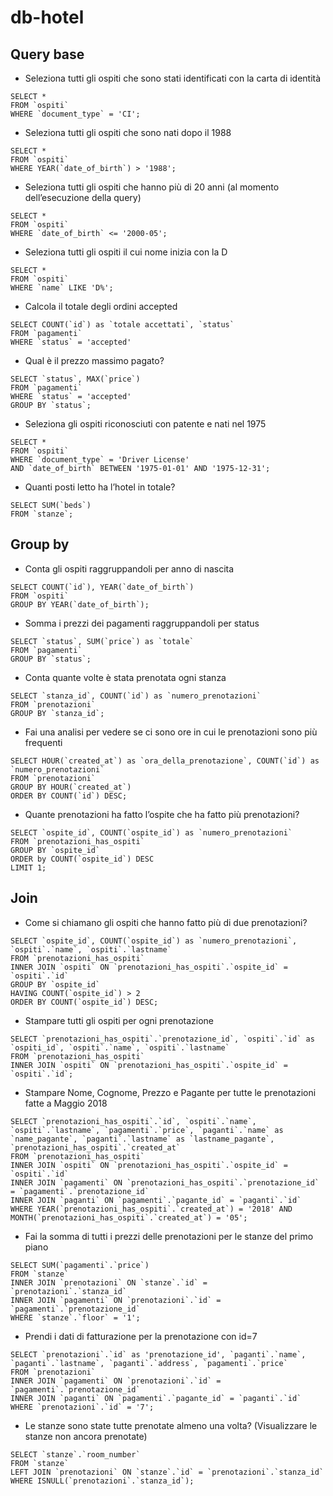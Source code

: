 # db-hotel


## Query base
- Seleziona tutti gli ospiti che sono stati identificati con la carta di identità
```
SELECT * 
FROM `ospiti`
WHERE `document_type` = 'CI';
```

- Seleziona tutti gli ospiti che sono nati dopo il 1988
```
SELECT * 
FROM `ospiti`
WHERE YEAR(`date_of_birth`) > '1988';
```

- Seleziona tutti gli ospiti che hanno più di 20 anni (al momento dell’esecuzione della query)
```
SELECT * 
FROM `ospiti`
WHERE `date_of_birth` <= '2000-05';
```

- Seleziona tutti gli ospiti il cui nome inizia con la D
```
SELECT * 
FROM `ospiti`
WHERE `name` LIKE 'D%';
```
- Calcola il totale degli ordini accepted
```
SELECT COUNT(`id`) as `totale accettati`, `status`
FROM `pagamenti`
WHERE `status` = 'accepted'
```

- Qual è il prezzo massimo pagato?
```
SELECT `status`, MAX(`price`)
FROM `pagamenti`
WHERE `status` = 'accepted'
GROUP BY `status`;
```

- Seleziona gli ospiti riconosciuti con patente e nati nel 1975
```
SELECT * 
FROM `ospiti` 
WHERE `document_type` = 'Driver License' 
AND `date_of_birth` BETWEEN '1975-01-01' AND '1975-12-31';
```
- Quanti posti letto ha l’hotel in totale?
```
SELECT SUM(`beds`) 
FROM `stanze`;
```

## Group by

- Conta gli ospiti raggruppandoli per anno di nascita
```
SELECT COUNT(`id`), YEAR(`date_of_birth`)
FROM `ospiti`
GROUP BY YEAR(`date_of_birth`);
```
- Somma i prezzi dei pagamenti raggruppandoli per status
```
SELECT `status`, SUM(`price`) as `totale`
FROM `pagamenti`
GROUP BY `status`;
```
- Conta quante volte è stata prenotata ogni stanza
```
SELECT `stanza_id`, COUNT(`id`) as `numero_prenotazioni`
FROM `prenotazioni`
GROUP BY `stanza_id`;
```
- Fai una analisi per vedere se ci sono ore in cui le prenotazioni sono più frequenti
```
SELECT HOUR(`created_at`) as `ora_della_prenotazione`, COUNT(`id`) as `numero_prenotazioni`
FROM `prenotazioni`
GROUP BY HOUR(`created_at`)
ORDER BY COUNT(`id`) DESC;
```

- Quante prenotazioni ha fatto l’ospite che ha fatto più prenotazioni?
```
SELECT `ospite_id`, COUNT(`ospite_id`) as `numero_prenotazioni`
FROM `prenotazioni_has_ospiti`
GROUP BY `ospite_id`
ORDER by COUNT(`ospite_id`) DESC
LIMIT 1;
```

## Join

- Come si chiamano gli ospiti che hanno fatto più di due prenotazioni?
```
SELECT `ospite_id`, COUNT(`ospite_id`) as `numero_prenotazioni`, `ospiti`.`name`, `ospiti`.`lastname`
FROM `prenotazioni_has_ospiti`
INNER JOIN `ospiti` ON `prenotazioni_has_ospiti`.`ospite_id` = `ospiti`.`id`
GROUP BY `ospite_id`
HAVING COUNT(`ospite_id`) > 2
ORDER BY COUNT(`ospite_id`) DESC;
```
- Stampare tutti gli ospiti per ogni prenotazione
```
SELECT `prenotazioni_has_ospiti`.`prenotazione_id`, `ospiti`.`id` as `ospiti_id`, `ospiti`.`name`, `ospiti`.`lastname`
FROM `prenotazioni_has_ospiti`
INNER JOIN `ospiti` ON `prenotazioni_has_ospiti`.`ospite_id` = `ospiti`.`id`;
```
- Stampare Nome, Cognome, Prezzo e Pagante per tutte le prenotazioni fatte a Maggio 2018
```
SELECT `prenotazioni_has_ospiti`.`id`, `ospiti`.`name`, `ospiti`.`lastname`, `pagamenti`.`price`, `paganti`.`name` as `name_pagante`, `paganti`.`lastname` as `lastname_pagante`, `prenotazioni_has_ospiti`.`created_at`
FROM `prenotazioni_has_ospiti`
INNER JOIN `ospiti` ON `prenotazioni_has_ospiti`.`ospite_id` = `ospiti`.`id`
INNER JOIN `pagamenti` ON `prenotazioni_has_ospiti`.`prenotazione_id` = `pagamenti`.`prenotazione_id`
INNER JOIN `paganti` ON `pagamenti`.`pagante_id` = `paganti`.`id`
WHERE YEAR(`prenotazioni_has_ospiti`.`created_at`) = '2018' AND MONTH(`prenotazioni_has_ospiti`.`created_at`) = '05';
```
- Fai la somma di tutti i prezzi delle prenotazioni per le stanze del primo piano
```
SELECT SUM(`pagamenti`.`price`) 
FROM `stanze` 
INNER JOIN `prenotazioni` ON `stanze`.`id` = `prenotazioni`.`stanza_id`
INNER JOIN `pagamenti` ON `prenotazioni`.`id` = `pagamenti`.`prenotazione_id`
WHERE `stanze`.`floor` = '1';
```
- Prendi i dati di fatturazione per la prenotazione con id=7
```
SELECT `prenotazioni`.`id` as 'prenotazione_id', `paganti`.`name`, `paganti`.`lastname`, `paganti`.`address`, `pagamenti`.`price`
FROM `prenotazioni`
INNER JOIN `pagamenti` ON `prenotazioni`.`id` = `pagamenti`.`prenotazione_id`
INNER JOIN `paganti` ON `pagamenti`.`pagante_id` = `paganti`.`id`
WHERE `prenotazioni`.`id` = '7';
```
- Le stanze sono state tutte prenotate almeno una volta? (Visualizzare le stanze non ancora prenotate)
```
SELECT `stanze`.`room_number` 
FROM `stanze`
LEFT JOIN `prenotazioni` ON `stanze`.`id` = `prenotazioni`.`stanza_id`
WHERE ISNULL(`prenotazioni`.`stanza_id`);
```
